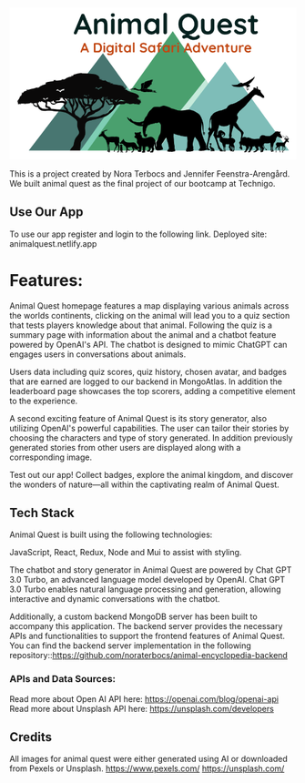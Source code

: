 ![Animal Quest Logo](/src/assets/encylogo4.png)

This is a project created by Nora Terbocs and Jennifer Feenstra-Arengård. We built animal quest as the final project of our bootcamp at Technigo. 

## Use Our App
To use our app register and login to the following link.
Deployed site: animalquest.netlify.app

# Features: 
 Animal Quest homepage features a map displaying various animals across the worlds continents, clicking on the animal will lead you to a quiz section that tests players knowledge about that animal. Following the quiz is a summary page with information about the animal and a chatbot feature powered by OpenAI's API. The chatbot is designed to mimic ChatGPT can engages users in conversations about animals.
 
Users data including quiz scores, quiz history, chosen avatar, and badges that are earned are logged to our backend in MongoAtlas. In addition the leaderboard page showcases the top scorers, adding a competitive element to the experience. 

A second exciting feature of Animal Quest is its story generator, also utilizing OpenAI's powerful capabilities. The user can tailor their stories by choosing the characters and type of story generated. In addition previously generated stories from other users are displayed along with a corresponding image. 
  
 Test out our app! Collect badges, explore the animal kingdom, and discover the wonders of nature—all within the captivating realm of Animal Quest.

## Tech Stack
Animal Quest is built using the following technologies:

JavaScript, React, Redux, Node and Mui to assist with styling. 

The chatbot and story generator in Animal Quest are powered by Chat GPT 3.0 Turbo, an advanced language model developed by OpenAI. Chat GPT 3.0 Turbo enables natural language processing and generation, allowing interactive and dynamic conversations with the chatbot.

Additionally, a custom backend MongoDB server has been built to accompany this application. The backend server provides the necessary APIs and functionalities to support the frontend features of Animal Quest. You can find the backend server implementation in the following repository::https://github.com/noraterbocs/animal-encyclopedia-backend


### APIs and Data Sources:
Read more about Open AI API here: https://openai.com/blog/openai-api                                        
Read more about Unsplash API here: https://unsplash.com/developers


## Credits
All images for animal quest were either generated using AI or downloaded from Pexels or Unsplash. 
https://www.pexels.com/
https://unsplash.com/



